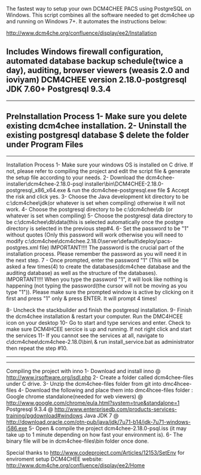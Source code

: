 The fastest way to setup your own DCM4CHEE PACS using PostgreSQL on Windows.
This script combines all the software needed to get dcm4chee up and running on Windows 7+. It automates the instructions below:

http://www.dcm4che.org/confluence/display/ee2/Installation

Includes Windows firewall configuration, automated database backup schedule(twice a day), auditing, browser viewers (weasis 2.0 and ioviyam)
DCM4CHEE version 2.18.0-postgresql
JDK 7.60+
Postgresql 9.3.4
---------------------------------------------
---------------------------------------------
PreInstallation Process
1- Make sure you delete existing dcm4chee installation.
2- Uninstall the existing postgresql database $ delete the folder under Program Files
---------------------------------------------
---------------------------------------------
Installation Process
1- Make sure your windows OS is installed on C drive. If not, please refer to compiling the project and edit the script file & generate the setup file according to your needs.
2- Download the dcm4chee-installer\dcm4chee-2.18.0-psql installer\bin\DCM4CHEE-2.18.0-postgresql_x86_x64.exe & run the dcm4chee-postgresql.exe file $ Accept the risk and click yes.
3- Choose the Java development kit directory to be c:\dcm4chee\jdk(or whatever is set when compiling) otherwise it will not work.
4- Choose the postgresql directory to be c:\dcm4chee\db (or whatever is set when compiling)
5- Choose the postgresql data directory to be c:\dcm4chee\db\data(this is selected automatically once the postgre directory is selected in the previous step#4.
6- Set the password to be "1" without quotes (Only this password will work otherwise you will need to modify c:\dcm4chee\dcm4chee.2.18.0\server\default\deploy\pacs-postgres.xml file)
IMPORTANT!!!!
The password is the crucial part of the installation process. Please remember the password as you will need it in the next step.
7 - Once prompted, enter the password "1" (This will be asked a few times(4) to create the databases(dcm4chee database and the auditing database) as well as the structure of the databases). 
IMPORTANT!!!!
When you type the password "1", it will look like nothing is happening (not typing the password(the cursor will not be moving as you type "1")). Please make sure the prompted window is active by clicking on it first and press "1" only & press ENTER. It will prompt 4 times!

8- Uncheck the stackbuilder and finish the postgresql installation.
9- Finish the dcm4chee installation & restart your computer. Run the DMC4HCEE icon on your desktop 
10- Go to start and type services and enter. Check to make sure DCM4HCEE sercice is up and running. If not right click and start the services
11- If you cannot see the services at all, navigate to c\dcm4chee\dcm4chee-2.18.0\bin\ & run install_service.bat as administrator then repeat the step #10.

---------------------------------------------
---------------------------------------------

Compiling the project with inno
1- Download and install inno @ http://www.jrsoftware.org/isdl.php
2- Create a folder called dcm4chee-files under C drive.
3- Unzip the dcm4chee-files folder from git into dmc4hcee-files
4- Download the following and place them into dmc4hcee-files folder :
Google chrome standalone(needed for web viewers) @ http://www.google.com/chrome/eula.html?system=true&standalone=1
Postgresql 9.3.4 @ http://www.enterprisedb.com/products-services-training/pgdownload#windows
Java JDK 7 @ http://download.oracle.com/otn-pub/java/jdk/7u71-b14/jdk-7u71-windows-i586.exe
5- Open & compile the project dcm4chee-2.18.0-psql.iss (it may take up to 1 minute depending on how fast your environment is).
6- The binary file will be in dcm4chee-files\bin folder once done.

Special thanks to http://www.codeproject.com/Articles/12153/SetEnv for enviroment setup
DCM4CHEE website: http://www.dcm4che.org/confluence/display/ee2/Home


